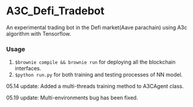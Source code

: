 # A3C_Defi_Tradebot
An experimental trading bot in the Defi market(Aave parachain) using A3c algorithm with Tensorflow.

### Usage
1. `$brownie compile && brownie run` for deploying all the blockchain interfaces.
2. `$python run.py` for both training and testing processes of NN model.

05.14 update: Added a multi-threads training method to A3CAgent class.

05.19 update: Multi-environments bug has been fixed.
